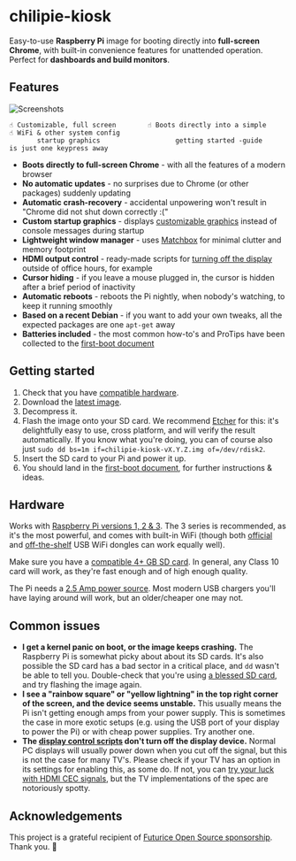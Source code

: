 # chilipie-kiosk

Easy-to-use **Raspberry Pi** image for booting directly into **full-screen Chrome**, with built-in convenience features for unattended operation. Perfect for **dashboards and build monitors**.

## Features

![Screenshots](https://github.com/futurice/chilipie-kiosk/blob/master/docs/screenshot.png)

```
☝️ Customizable, full screen        ☝️ Boots directly into a simple       ☝️ WiFi & other system config
       startup graphics                   getting started -guide              is just one keypress away
```

* **Boots directly to full-screen Chrome** - with all the features of a modern browser
* **No automatic updates** - no surprises due to Chrome (or other packages) suddenly updating
* **Automatic crash-recovery** - accidental unpowering won't result in "Chrome did not shut down correctly :("
* **Custom startup graphics** - displays [customizable graphics](home/background.png) instead of console messages during startup
* **Lightweight window manager** - uses [Matchbox](https://www.yoctoproject.org/tools-resources/projects/matchbox) for minimal clutter and memory footprint
* **HDMI output control** - ready-made scripts for [turning off the display](home/crontab.example) outside of office hours, for example
* **Cursor hiding** - if you leave a mouse plugged in, the cursor is hidden after a brief period of inactivity
* **Automatic reboots** - reboots the Pi nightly, when nobody's watching, to keep it running smoothly
* **Based on a recent Debian** - if you want to add your own tweaks, all the expected packages are one `apt-get` away
* **Batteries included** - the most common how-to's and ProTips have been collected to the [first-boot document](docs/first-boot.md)

## Getting started

1. Check that you have [compatible hardware](#hardware).
1. Download the [latest image](https://github.com/futurice/chilipie-kiosk/releases).
1. Decompress it.
1. Flash the image onto your SD card. We recommend [Etcher](https://etcher.io/) for this: it's delightfully easy to use, cross platform, and will verify the result automatically. If you know what you're doing, you can of course also just `sudo dd bs=1m if=chilipie-kiosk-vX.Y.Z.img of=/dev/rdisk2`.
1. Insert the SD card to your Pi and power it up.
1. You should land in the [first-boot document](docs/first-boot.md), for further instructions & ideas.

## Hardware

Works with [Raspberry Pi versions 1, 2 & 3](https://www.raspberrypi.org/products/). The 3 series is recommended, as it's the most powerful, and comes with built-in WiFi (though both [official](https://www.raspberrypi.org/products/raspberry-pi-usb-wifi-dongle/) and [off-the-shelf](https://elinux.org/RPi_USB_Wi-Fi_Adapters) USB WiFi dongles can work equally well).

Make sure you have a [compatible 4+ GB SD card](http://elinux.org/RPi_SD_cards). In general, any Class 10 card will work, as they're fast enough and of high enough quality.

The Pi needs a [2.5 Amp power source](https://www.raspberrypi.org/documentation/hardware/raspberrypi/power/README.md). Most modern USB chargers you'll have laying around will work, but an older/cheaper one may not.

## Common issues

* **I get a kernel panic on boot, or the image keeps crashing.** The Raspberry Pi is somewhat picky about about its SD cards. It's also possible the SD card has a bad sector in a critical place, and `dd` wasn't be able to tell you. Double-check that you're using [a blessed SD card](http://elinux.org/RPi_SD_cards), and try flashing the image again.
* **I see a "rainbow square" or "yellow lightning" in the top right corner of the screen, and the device seems unstable.** This usually means the Pi isn't getting enough amps from your power supply. This is sometimes the case in more exotic setups (e.g. using the USB port of your display to power the Pi) or with cheap power supplies. Try another one.
* **The [display control scripts](home/display-on.sh) don't turn off the display device.** Normal PC displays will usually power down when you cut off the signal, but this is not the case for many TV's. Please check if your TV has an option in its settings for enabling this, as some do. If not, you can [try your luck with HDMI CEC signals](http://raspberrypi.stackexchange.com/questions/9142/commands-for-using-cec-client), but the TV implementations of the spec are notoriously spotty.

## Acknowledgements

This project is a grateful recipient of [Futurice Open Source sponsorship](http://futurice.com/blog/sponsoring-free-time-open-source-activities). Thank you. 🙇
